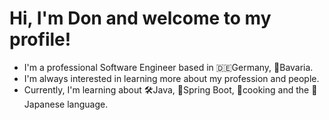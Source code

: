 # Hi, I'm Don and welcome to my profile!
- I'm a professional Software Engineer based in :de:Germany, :deciduous_tree:Bavaria.
- I'm always interested in learning more about my profession and people.
- Currently, I'm learning about :hammer_and_wrench:Java, :athletic_shoe:Spring Boot, :shallow_pan_of_food:cooking and the :japan:Japanese language.

